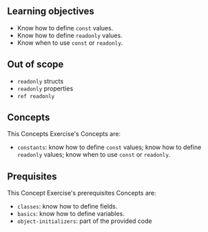## Learning objectives

- Know how to define `const` values.
- Know how to define `readonly` values.
- Know when to use `const` or `readonly`.

## Out of scope

- `readonly` structs
- `readonly` properties
- `ref readonly`

## Concepts

This Concepts Exercise's Concepts are:

- `constants`: know how to define `const` values; know how to define `readonly` values; know when to use `const` or `readonly`.

## Prequisites

This Concept Exercise's prerequisites Concepts are:

- `classes`: know how to define fields.
- `basics`: know how to define variables.
- `object-initializers`: part of the provided code
